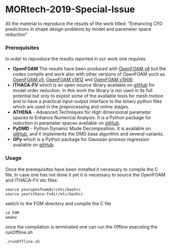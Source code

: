 ﻿# MORtech-2019-Special-Issue
All the material to reproduce the results of the work titled: "Enhancing CFD predictions in shape design problems by model and parameter space reduction"


### Prerequisites
In order to reproduce the results reported in our work one requires
* **OpenFOAM** The results have been produced with [OpenFOAM v6](https://openfoam.org/version/6/) but the codes compile and work also with other versions of OpenFOAM such as [OpenFOAM v5](https://openfoam.org/version/5-0/), [OpenFOAM v1812](https://www.openfoam.com/releases/openfoam-v1812/) and [OpenFOAM v1906](https://www.openfoam.com/releases/openfoam-v1906/);
* **ITHACA-FV** which is an open-source library available on [gitHub](https://github.com/mathLab/ITHACA-FV) for model order reduction. In this work the library is not used in its full potential but only to exploit some of the available tools for mesh motion and to have a practical input-output interface to the binary python files which are used in the preprocessing and online stages. 
* **ATHENA** - Advanced Techniques for High dimensional parameter spaces to Enhance Numerical Analysis. It is a Python package for reduction in parameter spaces available on [gitHub](https://github.com/mathLab/ATHENA).
* **PyDMD** - Python Dynamic Mode Decomposition. It is available on [gitHub](https://github.com/mathLab/PyDMD), and it implements the DMD base algorithm and several variants.
* **GPy** which is a Python package for Gaussian process regression available on [gitHub](https://github.com/SheffieldML/GPy).

### Usage
Once the prerequisites have been installed it necessary to compile the C file. In case one has not done it yet it is necessary to source the OpenFOAM and ITHACA-FV etc files:
```
source youropenfoamdir/etc/bashrc
source yourithaca-fvdir/etc/bashrc
```
switch to the FOM directory and compile the C file
```
cd FOM
wmake
```
once the compilation is terminated one can run the Offline executing the runOffline.sh
```
./runOffline.sh
```

